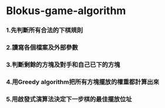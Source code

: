 # Blokus-game-algorithm
###  1.先判斷所有合法的下棋規則 
###  2.讀寫各個檔案及外部參數
###  3.判斷剩餘的方塊及對手和自己已下的方塊
###  4.用Greedy algorithm把所有方塊擺放的權重都計算出來 
###  5.用啟發式演算法決定下一步棋的最佳擺放位址 
